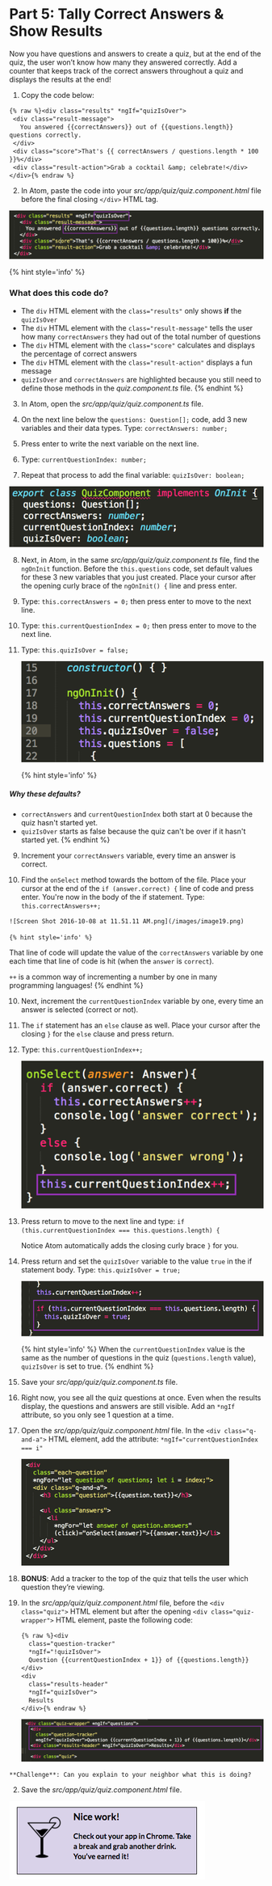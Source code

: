 # Part 5: Tally Correct Answers & Show Results

Now you have questions and answers to create a quiz, but at the end of the quiz, the user won’t know how many they answered correctly. Add a counter that keeps track of the correct answers throughout a quiz and displays the results at the end!

1.  Copy the code below:

  ```
  {% raw %}<div class="results" *ngIf="quizIsOver">
   <div class="result-message">
     You answered {{correctAnswers}} out of {{questions.length}} questions correctly.
   </div>
   <div class="score">That's {{ correctAnswers / questions.length * 100 }}%</div>
   <div class="result-action">Grab a cocktail &amp; celebrate!</div>
  </div>{% endraw %}
  ```

2. In Atom, paste the code into your *src/app/quiz/quiz.component.html* file before the final closing `</div>` HTML tag.

  ![](/images/image16.png)

  {% hint style='info' %}
### What does this code do?
  - The `div` HTML element with the `class="results"` only shows **if** the `quizIsOver`
  - The `div` HTML element with the `class="result-message"` tells the user how many `correctAnswers` they had out of the total number of questions
  - The `div` HTML element with the `class="score"` calculates and displays the percentage of correct answers
  - The `div` HTML element with the `class="result-action"` displays a fun message
  - `quizIsOver` and `correctAnswers` are highlighted because you still need to define those methods in the _quiz.component.ts_ file.
  {% endhint %}

3.  In Atom, open the *src/app/quiz/quiz.component.ts* file.

4.  On the next line below the `questions: Question[];` code, add 3 new variables and their data types. Type: `correctAnswers: number;`

5. Press enter to write the next variable on the next line.

6. Type: `currentQuestionIndex: number;`

7. Repeat that process to add the final variable: `quizIsOver: boolean;`

  ![](/images/image35.png)

8. Next, in Atom, in the same _src/app/quiz/quiz.component.ts_ file, find the `ngOnInit` function. Before the `this.questions` code, set default values for these 3 new variables that you just created. Place your cursor after the opening curly brace of the `ngOnInit() {` line and press enter.

  1. Type: `this.correctAnswers = 0;` then press enter to move to the next line.

  2. Type: `this.currentQuestionIndex = 0;` then press enter to move to the next line.

  3. Type: `this.quizIsOver = false;`

      ![](/images/image39.png)

      {% hint style='info' %}
##### Why these defaults?
  - `correctAnswers` and `currentQuestionIndex` both start at 0 because the quiz hasn't started yet.
  - `quizIsOver` starts as false because the quiz can't be over if it hasn't started yet.
      {% endhint %}

9. Increment your `correctAnswers` variable, every time an answer is correct.

  1. Find the `onSelect` method towards the bottom of the file. Place your cursor at the end of the `if (answer.correct) {` line of code and press enter.  You're now in the body of the if statement. Type: `this.correctAnswers++;`

    ![Screen Shot 2016-10-08 at 11.51.11 AM.png](/images/image19.png)

    {% hint style='info' %}
That line of code will update the value of the `correctAnswers` variable by one each time that line of code is hit (when the `answer` is `correct`).

`++` is a common way of incrementing a number by one in many programming languages!
    {% endhint %}

10. Next, increment the `currentQuestionIndex` variable by one, every time an answer is selected (correct or not).

  1. The `if` statement has an `else` clause as well. Place your cursor after the closing `}` for the `else` clause and press return.  

  2. Type: `this.currentQuestionIndex++;`

      ![Screen Shot 2016-10-08 at 11.54.05 AM.png](/images/image07.png)

  3.  Press return to move to the next line and type:
      `if (this.currentQuestionIndex === this.questions.length) {`

      Notice Atom automatically adds the closing curly brace `}` for you.

  4. Press return and set the `quizIsOver` variable to the value `true` in the if statement body.  Type: `this.quizIsOver = true;`

      ![Screen Shot 2016-10-07 at 9.49.59 PM.png](/images/image10.png)

      {% hint style='info' %}
When the `currentQuestionIndex` value is the same as the number of questions in the quiz (`questions.length` value), `quizIsOver` is set to true.
    {% endhint %}

  5. Save your _src/app/quiz/quiz.component.ts_ file.

11.  Right now, you see all the quiz questions at once. Even when the results display, the questions and answers are still visible. Add an `*ngIf` attribute, so you only see 1 question at a time.

  1.  Open the _src/app/quiz/quiz.component.html_ file. In the `<div class="q-and-a">` HTML element, add the attribute: `*ngIf="currentQuestionIndex === i"`

      ![](/images/image41.gif)

12.  **BONUS**: Add a tracker to the top of the quiz that tells the user which question they’re viewing.

  1.  In the *src/app/quiz/quiz.component.html* file, before the `<div class="quiz">` HTML element but after the opening `<div class="quiz-wrapper">` HTML element, paste the following code:

      ```
      {% raw %}<div
        class="question-tracker"
        *ngIf="!quizIsOver">
        Question {{currentQuestionIndex + 1}} of {{questions.length}}
      </div>
      <div
        class="results-header"
        *ngIf="quizIsOver">
        Results
      </div>{% endraw %}
      ```

      ![](/images/image40.png)

    **Challenge**: Can you explain to your neighbor what this is doing?

  2. Save the _src/app/quiz/quiz.component.html_ file.

![](../images/24.png)
